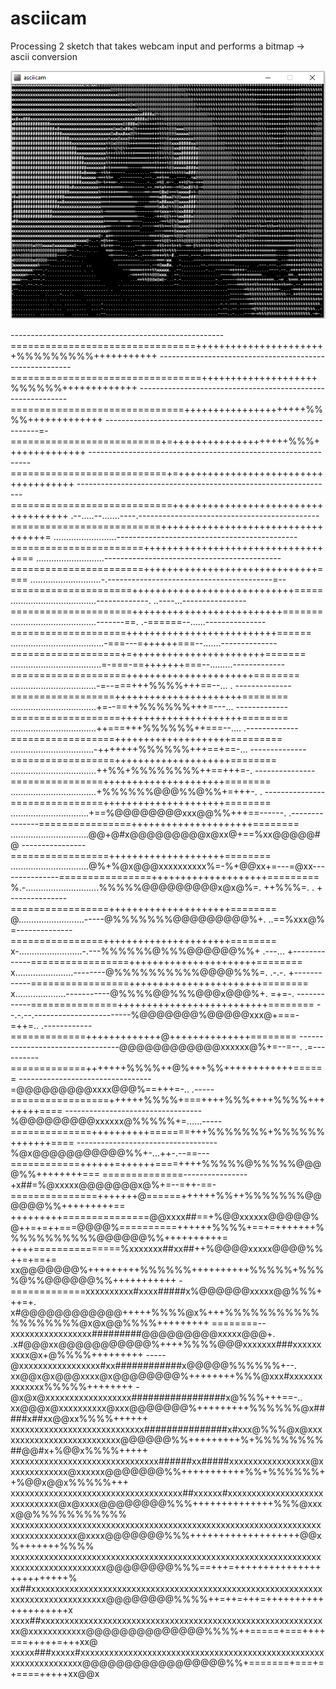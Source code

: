 # asciicam
Processing 2 sketch that takes webcam input and performs a bitmap -> ascii conversion

![alt text](https://github.com/marty777/asciicam/raw/master/example.png "Logo Title Text 1")

-----------------------------------------------------================================+++++++++++++++++++++++%%%%%%%%%+++++++++++
--------------------------------------------------------=================================++++++++++++++++++++%%%%%%+++++++++++++
------------------------------------------------------------==============================+++++++++++++++++++++%%%%+++++++++++++
-------------------------------------------------------------=-==========================+=++++++++++++++++++++%%%++++++++++++++
---------------------------------------------------------------===========================+=++++++++++++++++++++++++++++++++++++
----------------------------------------------------------------============================++++++++++++++++++++++++++++++++++++
.--.....--.......----.---------------------------------------------==========================++++++++++++++++++++++++++++++++++=
.........................---------------------------------------------=======================++++++++++++++++++++++++++++++++===
...........................--------------------------------------------=======================++++++++++++++++++++++++++++++====
............................-.-----------------------------------------=--=====================++++++++++++++++++++++++++++=====
..................................-------------. ..----...----------------=====================++++++++++++++++++++++++++=======
..................................-------==. .-======--......---------------====================++++++++++++++++++++++++++======
.....................................-===---=++++++===--.......--------------===================+=+++++++++++++++++++++++=======
....................................=-===-==+++++++===--.........-------------====================++++++++++++++++++++++========
..................................-=--===+++%%%%+++==--...      . --------------==================++++++++++++++++++++++========
..................................+=--==++%%%%%%+++=---...         -------------===================+++++++++++++++++++++========
..................................++===+++%%%%%%++===--....        .-------------==================++++++++++++++++++++=========
.................................-+++++++%%%%%%+++==+==-...         --------------==================++++++++++++++++++++========
..................................++%%+%%%%%%%%++==+++=-.           ---------------================+++++++++++++++++++++========
..................................+%%%%%%@@@%%@%%+=+++-.  .         ---------------================+++++++++++++++++++++========
...............................+==%@@@@@@@@xxx@@%%+++==------.     .---------------================+++++++++++++++++++++========
...............................@@+@#x@@@@@@@@@x@xx@+==%xx@@@@@#@   ----------------=================++++++++++++++++++++========
...............................@%+%@x@@@xxxxxxxxxx%=-%+@@xx+=---=@xx---------------================++++++++++++++++++++=========
%.-.............................%%%%%@@@@@@@@@x@x@%=. ++%%%=. .  +  --------------=================+++++++++++++++++++++========
@..........................-----@%%%%%%%@@@@@@@@@%+.  ..==%xxx@%   =--------------================++++++++++++++++++++++========
x-.........................-.---%%%%%%@%%%@@@@@@%%+     .---...    +-------------=================++++++++++++++++++++++========
x.......................--------@%%%%%%%%%%@@@@%%%=.   .-.-.       +------------=================+++++++++++++++++++++++========
x....................-----------@%%%%@@%%%@@@x@@@%+.   =+=-.       ------------===============++++++++++++++++++++++++++========
--.-.--.------------------------%@@@@@@@%@@@@@xxx@+===-=++=..     .------------=============+++++++++++++@++++++++++++++========
---------------------------------@@@@@@@@@@@@xxxxxx@%+=--=--.    .=----------=============+++++++%%%%++@%+++%%++++++++++++======
---------------------------------=@@@@@@@@@xxxx@@@%==+++=-..    .-----=================++++++%%%%+===++++%%%++++%%%%++++++++====
----------------------------------%@@@@@@@@@xxxxxx@%%%%%+=......-----==============++++++++++=======+++%%%%%%%+%%%%%%+++++++====
-----------------------------------%@x@@@@@@@@@@@%%+-...++-.--==---============++++++=++++++====++++%%%%%@%%%%%@@@@%%++++++++===
==============----------------+x##=%@xxxxx@@@@@@@x@%+=--=++-==-===============+++++++@======++++++%%++%%%%%%%@@@@@@%%+++++++++==
+++++++++===============@@xxxx##==+%@@xxxxxx@@@@@%@++=+=++===@@@@%==========++++++%%%%+==+=+++++++%%%%%%%%%%%@@@@@@%%++++++++++=
++++===============%xxxxxxx##xx##++%@@@@xxxxx@@@@%%++=+==+=  xx@@@@@@@%+++++++++%%%%%%++++++++++%%%%%+%%%%@%%@@@@@@%%+++++++++++
-=============xxxxxxxxxx#xxxx#####x%@@@@@@xxxxx@@%%%+++=+.   x#@@@@@@@@@@@@+++++%%%%@x%+++%%%%%%%%%%%%%%%%%%%@x@x@@%%%%+++++++++
========--xxxxxxxxxxxxxxxxx#########@@@@@@@@@xxxxx@@@+.     .x#@@@xx@@@@@@@@@@@%++++%%%%@@@xxxxxxx###xxxxxxxxxx@x+@%%%%+++++++++
-----@xxxxxxxxxxxxxxxxx#xx############x@@@@@%%%%%%+--.      xx@@x@x@@@xxxx@x@@@@@@@@%++++++++%%%@xxx#xxxxxxxxxxxxxx%%%%%++++++++
-@x@x@xxxxxxxxxxxxxxxxxx#################x@%%%+++==-..    xx@@@x@xxxxxxxxxx@xxx@@@@@@@%+++++++++%%%%%%@x#####x##xx@@xx%%%%++++++
xxxxxxxxxxxxxxxxxxxxxxxxxxxx###############x#xxx@%%%@x@xxxxxxxxxxxxxxxxxxxxxxxxxx@@@@@@%%+++++++++%+%%%%%%%%##@@#x+%@@x%%%%+++++
xxxxxxxxxxxxxxxxxxxxxxxxxxxxxxx######xx#####xxxxxxxxxxxxxxxxx@xxxxxxxxxxxxx@xxxxxx@@@@@@@%%+++++++++++%%+%%%%%%++%@@x@@x%%%%%+++
xxxxxxxxxxxxxxxxxxxxxxxxxxxxxxxxxxxx##xxxxxx#xxxxxxxxxxxxxxxxxxxxxxxxxxxxxx@x@xxxx@@@@@@@@%%%++++++++++++++%%%@xxxx@@%%%%%%%%%%%
xxxxxxxxxxxxxxxxxxxxxxxxxxxxxxxxxxxxxxxxxxxxxxxxxxxxxxxxxxxxxxxxxxxxxxxxxxxxxxx@xxxx@@@@@@@%%%+++++++++++++++++++@@x%+++++++%%%%
xxxxxxxxxxxxxxxxxxxxxxxxxxxxxxxxxxxxxxxxxxxxxxxxxxxxxxxxxxxxxxxxxxxxxxxxxxxxxxxxxxxxx@@@@@@@@%%%==+++=+++++++++++++++++++++++++%
xx##xxxxxxxxxxxxxxxxxxxxxxxxxxxxxxxxxxxxxxxxxxxxxxxxxxxxxxxxxxxxxxxxxxxxxxxxxxxxxxxxx@@@@@@@@%%%%++=++=+++=++++++++++++++++++++x
xxxx##xxxxxxxxxxxxxxxxxxxxxxxxxxxxxxxxxxxxxxxxxxxxxxxxxxxxxxxxxxxxx@xxxxxxxxxxxx@@@@@@@@@@@@@@%%%%++=====+===++++===+++++=+++xx@
xxxxx###xxxxx#xxxxxxxxxxxxxxxxxxxxxxxxxxxxxxxxxxxxxxxxxxxxxxxxxxxxxxxxxxxxxxxxxx@@@@@@@@@@@@@@@@@%%+=======+===+=+====+++++xx@@x

